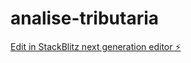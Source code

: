 # analise-tributaria

[Edit in StackBlitz next generation editor ⚡️](https://stackblitz.com/~/github.com/yurivfernandes/analise-tributaria)
